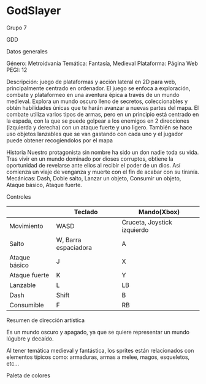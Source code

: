 # GodSlayer

Grupo 7

GDD

Datos generales

Género: Metroidvania
Temática: Fantasía, Medieval
Plataforma: Página Web
PEGI: 12

Descripción: juego de plataformas y acción lateral en 2D para web, principalmente centrado en ordenador. El juego se enfoca a exploración, combate y plataformeo en una aventura épica a través de un mundo medieval. Explora un mundo oscuro lleno de secretos, coleccionables y obtén habilidades únicas que te harán avanzar a nuevas partes del mapa. El combate utiliza varios tipos de armas, pero en un principio está centrado en la espada, con la que se puede golpear a los enemigos en 2 direcciones (izquierda y derecha) con un ataque fuerte y uno ligero. También se hace uso objetos lanzables que se van gastando con cada uno y el jugador puede obtener recogiendolos por el mapa

Historia
Nuestro protagonista sin nombre ha sido un don nadie toda su vida. Tras vivir en un mundo dominado por dioses corruptos, obtiene la oportunidad de revelarse ante ellos al recibir el poder de un dios. Así comienza un viaje de venganza y muerte con el fin de acabar con su tiranía.
Mecánicas: Dash, Doble salto, Lanzar un objeto, Consumir un objeto, Ataque básico, Ataque fuerte.

Controles

|              |Teclado              |Mando(Xbox)                |
|--------------|---------------------|---------------------------|              
|Movimiento    | WASD                |Cruceta, Joystick izquierdo|
|Salto         | W, Barra espaciadora| A                         |
|Ataque básico | J                   | X                         |
|Ataque fuerte | K                   | Y                         |
|Lanzable      | L                   | LB                        |
|Dash          | Shift               | B                         |
|Consumible    | F                   | RB                        |

Resumen de dirección artística

Es un mundo oscuro y apagado, ya que se quiere representar un mundo lúgubre y decaído.

Al tener temática medieval y fantástica, los sprites están relacionados con elementos típicos como: armaduras, armas a melee, magos, esqueletos, etc...

Paleta de colores





